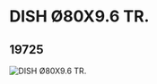 # DISH Ø80X9.6 TR.
## 19725
![DISH Ø80X9.6 TR.](https://lc-www-live-s.legocdn.com/media/bricks/5/2/6101861.jpg)